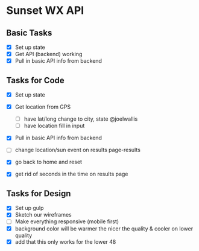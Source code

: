 # Sunset WX API

## Basic Tasks
- [x] Set up state
- [x] Get API (backend) working
- [x] Pull in basic API info from backend

## Tasks for Code
- [x] Set up state
- [x] Get location from GPS
  - [ ] have lat/long change to city, state @joelwallis
  - [ ] have location fill in input
- [x] Pull in basic API info from backend
- [ ] change location/sun event on results page-results
- [x] go back to home and reset
- [x] get rid of seconds in the time on results page


## Tasks for Design
- [x] Set up gulp
- [x] Sketch our wireframes
- [ ] Make everything responsive (mobile first)
- [x] background color will be warmer the nicer the quality & cooler on lower quality
- [x] add that this only works for the lower 48
